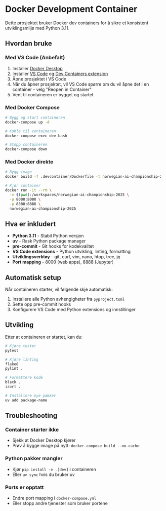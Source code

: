 # Docker Development Container

Dette prosjektet bruker Docker dev containers for å sikre et konsistent utviklingsmiljø med Python 3.11.

## Hvordan bruke

### Med VS Code (Anbefalt)

1. Installer [Docker Desktop](https://www.docker.com/products/docker-desktop/)
1. Installer [VS Code](https://code.visualstudio.com/) og [Dev Containers extension](https://marketplace.visualstudio.com/items?itemName=ms-vscode-remote.remote-containers)
1. Åpne prosjektet i VS Code
1. Når du åpner prosjektet, vil VS Code spørre om du vil åpne det i en container - velg "Reopen in Container"
1. Vent til containeren er bygget og startet

### Med Docker Compose

```bash
# Bygg og start containeren
docker-compose up -d

# Koble til containeren
docker-compose exec dev bash

# Stopp containeren
docker-compose down
```

### Med Docker direkte

```bash
# Bygg image
docker build -f .devcontainer/Dockerfile -t norwegian-ai-championship-2025 .

# Kjør container
docker run -it --rm \
  -v $(pwd):/workspaces/norwegian-ai-championship-2025 \
  -p 8000:8000 \
  -p 8888:8888 \
  norwegian-ai-championship-2025
```

## Hva er inkludert

- **Python 3.11** - Stabil Python versjon
- **uv** - Rask Python package manager
- **pre-commit** - Git hooks for kodekvalitet
- **VS Code extensions** - Python utvikling, linting, formatting
- **Utviklingsverktøy** - git, curl, vim, nano, htop, tree, jq
- **Port mapping** - 8000 (web apps), 8888 (Jupyter)

## Automatisk setup

Når containeren starter, vil følgende skje automatisk:

1. Installere alle Python avhengigheter fra `pyproject.toml`
1. Sette opp pre-commit hooks
1. Konfigurere VS Code med Python extensions og innstillinger

## Utvikling

Etter at containeren er startet, kan du:

```bash
# Kjøre tester
pytest

# Kjøre linting
flake8
pylint .

# Formattere kode
black .
isort .

# Installere nye pakker
uv add package-name
```

## Troubleshooting

### Container starter ikke

- Sjekk at Docker Desktop kjører
- Prøv å bygge image på nytt: `docker-compose build --no-cache`

### Python pakker mangler

- Kjør `pip install -e .[dev]` i containeren
- Eller `uv sync` hvis du bruker uv

### Ports er opptatt

- Endre port mapping i `docker-compose.yml`
- Eller stopp andre tjenester som bruker portene

